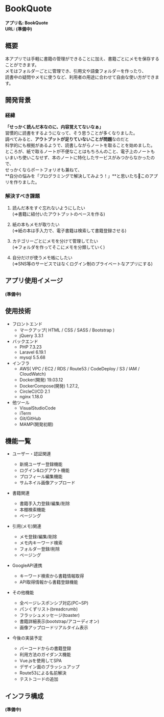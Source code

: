 # BookQuote
**アプリ名: BookQuote**<br>
**URL: (準備中)**


## 概要
本アプリでは手軽に書籍の管理ができることに加え、書籍ごとにメモを保存することができます。<br>
メモはフォルダーごとに管理でき、引用文や語彙フォルダーを作ったり、<br>
読書中の疑問やメモに使うなど、利用者の用途に合わせて自由な使い方ができます。

## 開発背景
### 経緯
**「せっかく読んだ本なのに、内容覚えてないなぁ」**<br>
習慣的に読書をするようになって、そう思うことが多くなりました。<br>
調べてみると、**アウトプットが足りていないことが問題**なのだと<br>
科学的にも根拠があるようで、読書しながらノートを取ることを始めました。<br>
ところが、紙で取るノートが不便なことはもちろんのこと、電子上のノートも<br>
いまいち使いこなせず、本のノートに特化したサービスがみつからなかったので、<br>
せっかくならポートフォリオも兼ねて、<br>
**自分の悩みを「プログラミングで解決してみよう！」**と思いたちこのアプリを作りました。


### 解決すべき課題
1. 読んだ本をすぐ忘れないようにしたい<br>
 (=>書籍に紐付いたアウトプットのベースを作る)

2. 紙の本もメモが取りたい<br>
 (=>紙の本は手入力で、電子書籍は検索して書籍登録させる)

3. カテゴリーごとにメモを分けて管理してたい<br>
 (=>フォルダを作ってそこにメモを分類していく)

4. 自分だけが使うメモ帳にしたい<br>
 (=>SNS等のサービスではなくログイン制のプライベートなアプリにする)


## アプリ使用イメージ
#### (準備中)


## 使用技術
* フロントエンド
    * マークアップ( HTML / CSS / SASS / Bootstrap )
    * jQuery 3.3.1
* バックエンド
    * PHP 7.3.23
    * Laravel 6.19.1
    * mysql 5.5.68
* インフラ
    * AWS( VPC / EC2 / RDS / Route53 / CodeDeploy / S3 / IAM / CloudWatch)
    * Docker(開発) 19.03.12
    * DockerCompose(開発) 1.27.2,
    * CircleCI/CD 2.1
    * nginx 1.18.0
* 他ツール
    * VisualStudioCode
    * iTerm
    * Git/GitHub
    * MAMP(開発初期)

## 機能一覧
* ユーザー・認証関連
    * 新規ユーザー登録機能
    * ログイン&ログアウト機能
    * プロフィール編集機能
    * サムネイル画像アップロード　　　

* 書籍関連
    * 書籍手入力登録/編集/削除
    * 本棚検索機能
    * ページング

* 引用(メモ)関連
    * メモ登録/編集/削除
    * メモ内キーワード検索
    * フォルダー登録/削除
    * ページング

* GoogleAPI連携
    * キーワード検索から書籍情報取得
    * API取得情報から書籍登録機能

* その他機能
    * 全ページレスポンシブ対応(PC~SP)
    * パンくずリスト(breadcrumb)
    * フラッシュメッセージ(toaster)
    * 書籍詳細表示(bootstrap/アコーディオン)
    * 画像アップロードリアルタイム表示

* 今後の実装予定
    * バーコードからの書籍登録
    * 利用方法のガイダンス機能
    * Vue.jsを使用してSPA
    * デザイン面のブラッシュアップ
    * Route53による名前解決
    * テストコードの追加


## インフラ構成
#### (準備中)

